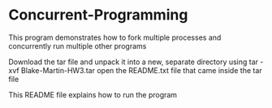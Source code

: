 # Concurrent-Programming
This program demonstrates how to fork multiple processes and concurrently run multiple other programs

Download the tar file and unpack it into a new, separate directory using tar -xvf Blake-Martin-HW3.tar
open the README.txt file that came inside the tar file

This README file explains how to run the program
